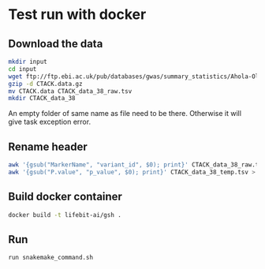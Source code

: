 # Test run with docker 

## Download the data

```bash
mkdir input
cd input
wget ftp://ftp.ebi.ac.uk/pub/databases/gwas/summary_statistics/Ahola-OlliAV_27989323_GCST004420/CTACK.data.gz
gzip -d CTACK.data.gz
mv CTACK.data CTACK_data_38_raw.tsv
mkdir CTACK_data_38
```

An empty folder of same name as file need to be there. Otherwise it will give task exception error.

## Rename header

```bash
awk '{gsub("MarkerName", "variant_id", $0); print}' CTACK_data_38_raw.tsv > CTACK_data_38_temp.tsv 
awk '{gsub("P.value", "p_value", $0); print}' CTACK_data_38_temp.tsv > CTACK_data_38.tsv
```

## Build docker container 

```bash
docker build -t lifebit-ai/gsh .
```

## Run 

```bash
run snakemake_command.sh
```
